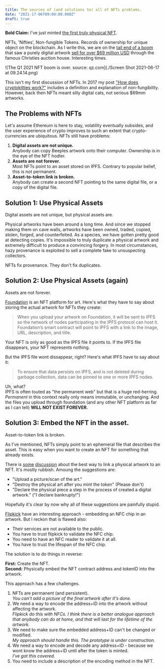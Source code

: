 ```yaml
---
title: The sources of (and solutions to) all of NFTs problems.
date: "2021-17-06T09:00:00.000Z"
draft: true
---
```


**Bold Claim:** I've just minted [the first truly physical NFT](https://etherscan.io/token/0xabEFBc9fD2F806065b4f3C237d4b59D9A97Bcac7?a=3625).

NFTs, 'Nifties', Non-fungible Tokens. Records of ownership for unique object on the blockchain. As I write this, we are on the [tail end of a boom](https://qz.com/2016058/the-nft-boom-is-over-for-now/) that saw a purely digital artwork [sell for over $69 million USD](https://onlineonly.christies.com/s/beeple-first-5000-days/lots/2020) through the famous Christies auction house. Interesting times.

![The Q1 2021 NFT boom is over. source: qz.com](./Screen Shot 2021-06-17 at 09.24.14.png)

This isn't my first discussion of NFTs. In 2017 my post ["How does cryptokitties work?"](https://medium.com/@aidobreen/how-does-cryptokitties-co-work-e5071c0abf73) includes a definition and explanation of non-fungibility. However, back then NFTs meant silly digital cats, not serious $69mm artworks.

## The Problems with NFTs

Let's assume Ethereum is here to stay, volatility eventually subsides, and the user experience of crypto improves to such an extent that crypto-currencies are ubiquitous. NFTs still have problems:

1. **Digital assets are not unique.**   
Anybody can copy Beeples artwork onto their computer. Ownership is in the eye of the NFT hodler. 
2. **Assets are not forever.**   
Most NFTs point to an asset stored on IPFS. Contrary to popular belief, this is not permanent.
3. **Asset-to-token link is broken.**   
Anybody can create a second NFT pointing to the same digital file, or a copy of the digital file.


## Solution 1: Use Physical Assets

Digital assets are not unique, but physical assets are.

Physical artworks have been around a long time. And since we stopped making them on cave walls, artworks have been owned, traded, copied, stolen, forged, and counterfeited. As a species, we have gotten pretty good at detecting copies. It's impossible to truly duplicate a physical artwork and extremely difficult to produce a convincing forgery. In most circumstances, hazy provenance is exploited to sell a complete fake to unsuspecting collectors.

NFTs fix provenance. They don't fix duplicates.

## Solution 2: Use Physical Assets (again)

Assets are not forever. 

[Foundation](https://foundation.app/) is an NFT platform for art. Here's what they have to say about storing the actual artwork for NFTs they create:

> When you upload your artwork on Foundation, it will be sent to IPFS so the network of nodes participating in the IPFS protocol can host it. Foundation’s smart contract will point to IPFS with a link to the image, URL, description, and title. 

Your NFT is only as good as the IPFS file it points to. If the IPFS file disappears, your NFT represents nothing.

But the IPFS file wont dissappear, right? Here's what IPFS have to say about it:

>To ensure that data persists on IPFS, and is not deleted during garbage collection, data can be pinned to one or more IPFS nodes.

Uh, what?  
IPFS is often touted as "the permanent web" but that is a huge red-herring. *Permanent* in this context really only means immutable, or unchanging. And the files you upload through foundation (and any other NFT platform as far as I can tell) **WILL NOT EXIST FOREVER.** 

## Solution 3: Embed the NFT in the asset.

Asset-to-token link is broken. 

As I've mentioned, NFTs simply point to an ephemeral file that describes the asset. This is easy when you want to create an NFT for something that already exists. 

There is [some](https://www.youtube.com/watch?v=99wzZFrPJxc) [discussion](https://www.reddit.com/r/NFT/comments/m04ec8/nfts_for_physical_art/) about the best way to link a physical artwork to an NFT. It's mostly rubbish. Amoung the suggestions are:
- "Upload a picture/scan of the art."
- "Destroy the physical art after you mint the token" (Please don't)
- "Declare the physical piece a step in the process of created a digital artwork." ("I declare bankrupty!")

Hopefully it's clear by now why all of these suggestions are painfully stupid.

[Flipkick](https://www.flipkick.io/) have an interesting approach - embedding an NFC chip in an artwork. But I reckon that is flawed also:

- Their services are not available to the public.
- You have to trust flipkick to validate the NFC chip.
- You need to have an NFC reader to validate it at all.
- You have to trust the lifespan of the NFC chip.

The solution is to do things in reverse:

**First:** Create the NFT.  
**Second:** Physically embed the NFT contract address and tokenID into the artwork.

This approach has a few challenges. 

1. NFTs are permanent (and persistent).  
*You can't add a picture of the final artwork after it's done.*
2. We need a way to encode the address+ID into the artwork without affecting the artwork.  
*Flipkick do this with NFCs. I think there is a better analogue approach that anybody can do at home, and that will last for the lifetime of the artwork.*
2. We need to make sure the embedded address+ID can't be changed or modified.  
*My approach should handle this. The prototype is under construction.*
5. We need a way to encode and decode any address+ID - because we wont know the address+ID until after the token is minted.  
*I've got this covered.*
6. You need to include a description of the encoding method in the NFT.

